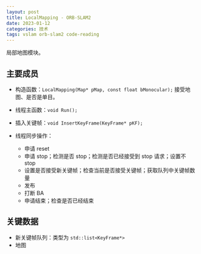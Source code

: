 ```yaml
---
layout: post
title: LocalMapping - ORB-SLAM2
date: 2023-01-12
categories: 技术
tags: vslam orb-slam2 code-reading
---
```


局部地图模块。

## 主要成员

- 构造函数：`LocalMapping(Map* pMap, const float bMonocular);`
  接受地图、是否是单目。

- 线程主函数：`void Run();`

- 插入关键帧：`void InsertKeyFrame(KeyFrame* pKF);` 

- 线程同步操作：
  - 申请 reset
  - 申请 stop；检测是否 stop；检测是否已经接受到 stop 请求；设置不 stop
  - 设置是否接受新关键帧；检查当前是否接受关键帧；获取队列中关键帧数量
  - 发布
  - 打断 BA
  - 申请结束；检查是否已经结束

## 关键数据

- 新关键帧队列：类型为 `std::list<KeyFrame*>`
- 地图